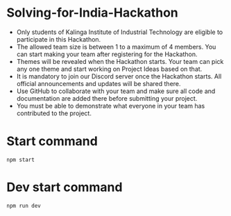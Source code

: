 # Solving-for-India-Hackathon
- Only students of Kalinga Institute of Industrial Technology are eligible to participate in this Hackathon.
- The allowed team size is between 1 to a maximum of 4 members. You can start making your team after registering for the Hackathon. 
- Themes will be revealed when the Hackathon starts. Your team can pick any one theme and start working on Project Ideas based on that. 
- It is mandatory to join our Discord server once the Hackathon starts. All official announcements and updates will be shared there.
- Use GitHub to collaborate with your team and make sure all code and documentation are added there before submitting your project. 
- You must be able to demonstrate what everyone in your team has contributed to the project.

# Start command
``npm start``

# Dev start command
``npm run dev``